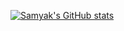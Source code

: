 [![Samyak's GitHub stats](https://github-readme-stats.vercel.app/api?username=samyakOO7&show_icons=true&theme=tokyonight&title_color=0xffffff)](https://github.com/samyakOO7/github-readme-stats)
